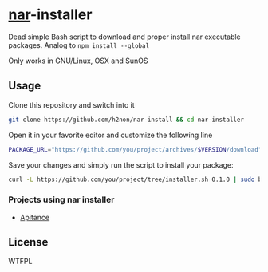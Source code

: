 # [nar](https://github.com/h2non/nar)-installer

Dead simple Bash script to download and proper install nar executable packages. Analog to `npm install --global`

Only works in GNU/Linux, OSX and SunOS

## Usage

Clone this repository and switch into it
```bash
git clone https://github.com/h2non/nar-install && cd nar-installer
```

Open it in your favorite editor and customize the following line
```bash
PACKAGE_URL="https://github.com/you/project/archives/$VERSION/download"
```

Save your changes and simply run the script to install your package:
```bash
curl -L https://github.com/you/project/tree/installer.sh 0.1.0 | sudo bash
```

### Projects using nar installer

- [Apitance](https://github.com/h2non/apitance)

## License

WTFPL

